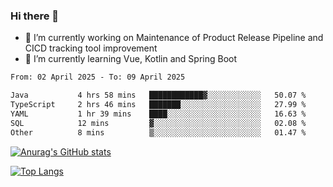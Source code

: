 ### Hi there 👋

- 🔭 I’m currently working on Maintenance of Product Release Pipeline and CICD tracking tool improvement
- 🌱 I’m currently learning Vue, Kotlin and Spring Boot

<!--START_SECTION:waka-->

```txt
From: 02 April 2025 - To: 09 April 2025

Java           4 hrs 58 mins   ████████████▓░░░░░░░░░░░░   50.07 %
TypeScript     2 hrs 46 mins   ███████░░░░░░░░░░░░░░░░░░   27.99 %
YAML           1 hr 39 mins    ████░░░░░░░░░░░░░░░░░░░░░   16.63 %
SQL            12 mins         ▓░░░░░░░░░░░░░░░░░░░░░░░░   02.08 %
Other          8 mins          ▒░░░░░░░░░░░░░░░░░░░░░░░░   01.47 %
```

<!--END_SECTION:waka-->

[![Anurag's GitHub stats](https://github-readme-stats.vercel.app/api?username=yunhao981&show_icons=true&theme=solarized-dark)](https://github.com/anuraghazra/github-readme-stats)

[![Top Langs](https://github-readme-stats.vercel.app/api/top-langs/?username=yunhao981&theme=solarized-dark&layout=compact)](https://github.com/anuraghazra/github-readme-stats)

<!--
**yunhao981/yunhao981** is a ✨ _special_ ✨ repository because its `README.md` (this file) appears on your GitHub profile.

Here are some ideas to get you started:

- 🔭 I’m currently working on Maintenance of Release Pipeline and CICD tracking tool improvement
- 🌱 I’m currently learning Vue, Kotlin and Spring Boot
- 👯 I’m looking to collaborate on ...
- 🤔 I’m looking for help with ...
- 💬 Ask me about ...
- 📫 How to reach me: ...
- 😄 Pronouns: ...
- ⚡ Fun fact: ...
-->


